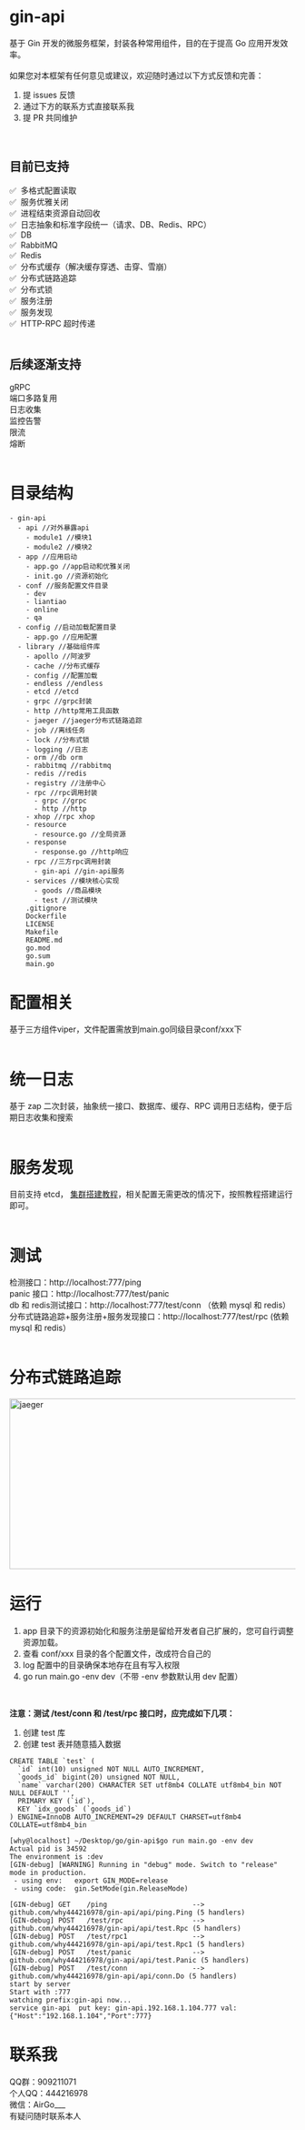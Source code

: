 <!--
 * @Descripttion:
 * @Author: weihaoyu
-->

# gin-api
基于 Gin 开发的微服务框架，封装各种常用组件，目的在于提高 Go 应用开发效率。
<br><br>
如果您对本框架有任何意见或建议，欢迎随时通过以下方式反馈和完善：
1. 提 issues 反馈
2. 通过下方的联系方式直接联系我
3. 提 PR 共同维护
<br>

## 目前已支持
✅ &nbsp;多格式配置读取
<br>
✅ &nbsp;服务优雅关闭
<br>
✅ &nbsp;进程结束资源自动回收
<br>
✅ &nbsp;日志抽象和标准字段统一（请求、DB、Redis、RPC）
<br>
✅ &nbsp;DB
<br>
✅ &nbsp;RabbitMQ
<br>
✅ &nbsp;Redis
<br>
✅ &nbsp;分布式缓存（解决缓存穿透、击穿、雪崩）
<br>
✅ &nbsp;分布式链路追踪
<br>
✅ &nbsp;分布式锁
<br>
✅ &nbsp;服务注册
<br>
✅ &nbsp;服务发现
<br>
✅ &nbsp;HTTP-RPC 超时传递
<br><br>

## 后续逐渐支持
gRPC
<br>
端口多路复用
<br>
日志收集
<br>
监控告警
<br>
限流
<br>
熔断
<br><br>

# 目录结构
```
- gin-api 
  - api //对外暴露api
    - module1 //模块1
    - module2 //模块2
  - app //应用启动
    - app.go //app启动和优雅关闭
    - init.go //资源初始化
  - conf //服务配置文件目录
    - dev
    - liantiao
    - online
    - qa
  - config //启动加载配置目录
    - app.go //应用配置
  - library //基础组件库
    - apollo //阿波罗
    - cache //分布式缓存
    - config //配置加载
    - endless //endless
    - etcd //etcd
    - grpc //grpc封装
    - http //http常用工具函数
    - jaeger //jaeger分布式链路追踪
    - job //离线任务
    - lock //分布式锁
    - logging //日志
    - orm //db orm
    - rabbitmq //rabbitmq
    - redis //redis
    - registry //注册中心
    - rpc //rpc调用封装
      - grpc //grpc
      - http //http
    - xhop //rpc xhop
    - resource
      - resource.go //全局资源
    - response
      - response.go //http响应
    - rpc //三方rpc调用封装
      - gin-api //gin-api服务
    - services //模块核心实现
      - goods //商品模块
      - test //测试模块
    .gitignore
    Dockerfile
    LICENSE
    Makefile
    README.md
    go.mod
    go.sum
    main.go
```

# 配置相关
基于三方组件viper，文件配置需放到main.go同级目录conf/xxx下
<br><br>

# 统一日志
基于 zap 二次封装，抽象统一接口、数据库、缓存、RPC 调用日志结构，便于后期日志收集和搜索
<br><br>

# 服务发现
目前支持 etcd， <a href="https://success.blog.csdn.net/article/details/119827014">集群搭建教程</a>，相关配置无需更改的情况下，按照教程搭建运行即可。
<br><br>

# 测试
检测接口：http://localhost:777/ping 
<br>
panic 接口：http://localhost:777/test/panic
<br>
db 和 redis测试接口：http://localhost:777/test/conn （依赖 mysql 和 redis）
<br>
分布式链路追踪+服务注册+服务发现接口：http://localhost:777/test/rpc (依赖 mysql 和 redis）
<br><br>


# 分布式链路追踪
<img src="https://github.com/why444216978/images/blob/master/jaeger.png" width="800" height="300" alt="jaeger"/>
<br>

# 运行
1. app 目录下的资源初始化和服务注册是留给开发者自己扩展的，您可自行调整资源加载。
2. 查看 conf/xxx 目录的各个配置文件，改成符合自己的
3. log 配置中的目录确保本地存在且有写入权限
4. go run main.go -env dev（不带 -env 参数默认用 dev 配置）
<br>


**注意：测试 /test/conn 和 /test/rpc 接口时，应完成如下几项：**
1. 创建 test 库
2. 创建 test 表并随意插入数据
```
CREATE TABLE `test` (
  `id` int(10) unsigned NOT NULL AUTO_INCREMENT,
  `goods_id` bigint(20) unsigned NOT NULL,
  `name` varchar(200) CHARACTER SET utf8mb4 COLLATE utf8mb4_bin NOT NULL DEFAULT '',
  PRIMARY KEY (`id`),
  KEY `idx_goods` (`goods_id`)
) ENGINE=InnoDB AUTO_INCREMENT=29 DEFAULT CHARSET=utf8mb4 COLLATE=utf8mb4_bin 
```

```
[why@localhost] ~/Desktop/go/gin-api$go run main.go -env dev
Actual pid is 34592
The environment is :dev
[GIN-debug] [WARNING] Running in "debug" mode. Switch to "release" mode in production.
 - using env:   export GIN_MODE=release
 - using code:  gin.SetMode(gin.ReleaseMode)

[GIN-debug] GET    /ping                     --> github.com/why444216978/gin-api/api/ping.Ping (5 handlers)
[GIN-debug] POST   /test/rpc                 --> github.com/why444216978/gin-api/api/test.Rpc (5 handlers)
[GIN-debug] POST   /test/rpc1                --> github.com/why444216978/gin-api/api/test.Rpc1 (5 handlers)
[GIN-debug] POST   /test/panic               --> github.com/why444216978/gin-api/api/test.Panic (5 handlers)
[GIN-debug] POST   /test/conn                --> github.com/why444216978/gin-api/api/conn.Do (5 handlers)
start by server
Start with :777
watching prefix:gin-api now...
service gin-api  put key: gin-api.192.168.1.104.777 val: {"Host":"192.168.1.104","Port":777}
```

# 联系我
QQ群：909211071
<br>
个人QQ：444216978
<br>
微信：AirGo___
<br>
有疑问随时联系本人
<br>
